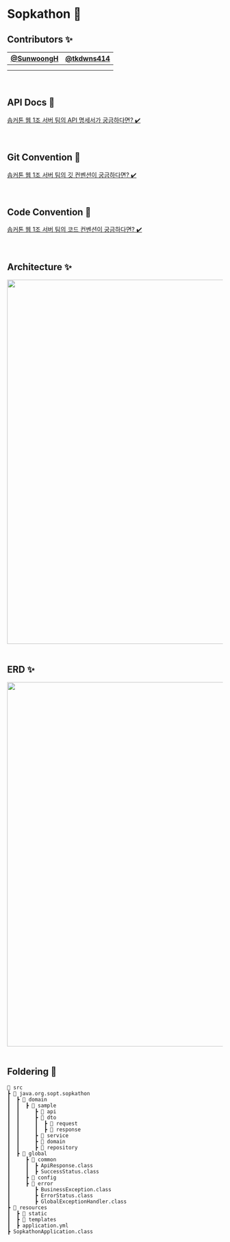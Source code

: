 #  Sopkathon 🚀

## Contributors ✨
| [@SunwoongH](https://github.com/SunwoongH) | [@tkdwns414](https://github.com/tkdwns414) |
| :---: | :---: |
||
||

<br>

## API Docs 🎁
[솝커톤 웹 1조 서버 팀의 API 명세서가 궁금하다면? ✔️](https://devjoy.notion.site/API-29eed9bf8186469889d7e0a7429f31a7?pvs=4)

<br>

## Git Convention 📝
[솝커톤 웹 1조 서버 팀의 깃 컨벤션이 궁금하다면? ✔️](https://devjoy.notion.site/Git-Convention-676eeb605e6243e9a30b83676ebba6c8?pvs=4)

<br>

## Code Convention 📝
[솝커톤 웹 1조 서버 팀의 코드 컨벤션이 궁금하다면? ✔️](https://devjoy.notion.site/Code-Convention-a60bc5fe46ed461a87edd07bf4858b64?pvs=4)

<br>

## Architecture ✨

<div align=center>
  
<img width="850" src="https://github.com/DO-SOPT-SOPKATHON-Web-1/Server/assets/81796317/9daf6189-91b0-447c-b982-b56a40c4ae99">

</div>

<br>

## ERD ✨

<div align=center>
  
<img width="850" src="https://github.com/DO-SOPT-SOPKATHON-Web-1/Server/assets/81796317/31a27b15-0c62-4c89-94ed-07c4e5a0d4eb">

</div>

<br>

## Foldering 📂
```
📂 src
┣ 📂 java.org.sopt.sopkathon
┃  ┣ 📂 domain
┃  ┃  ┣ 📂 sample
┃  ┃     ┣ 📂 api
┃  ┃     ┣ 📂 dto
┃  ┃     ┃  ┣ 📂 request
┃  ┃     ┃  ┣ 📂 response
┃  ┃     ┣ 📂 service
┃  ┃     ┣ 📂 domain
┃  ┃     ┣ 📂 repository
┃  ┣ 📂 global
┃     ┣ 📂 common
┃     ┃  ┣ ApiResponse.class
┃     ┃  ┣ SuccessStatus.class
┃     ┣ 📂 config
┃     ┣ 📂 error
┃        ┣ BusinessException.class
┃        ┣ ErrorStatus.class
┃        ┣ GlobalExceptionHandler.class
┣ 📂 resources
┃  ┣ 📂 static
┃  ┣ 📂 templates
┃  ┣ application.yml
┣ SopkathonApplication.class
```
